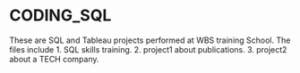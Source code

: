 # CODING_SQL
These are SQL and Tableau projects performed at WBS training School. The files include 1. SQL skills training. 2. project1 about publications. 3. project2 about a TECH company.
